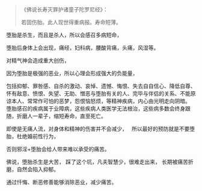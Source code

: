 > 《佛说长寿灭罪护诸童子陀罗尼经》：
> 
> 若固伤胎。此人现世得重病报。寿命短薄。

堕胎是杀生，而且是杀人，所以会感召多病短命，

堕胎后身体上会出现，痛经，妇科病，腰酸背痛，头痛，风湿等。

对精气神会造成重大创伤，

因为堕胎是极强的恶业，所以心理会形成强大的负能量，

包括抑郁、罪咎感、自杀的激动、哀悼、遗憾、悔恨、失去自自信心、降低自尊、怀有敌意、愤恨、失望、无助、憎恶与堕胎有关的人、完毕与伴侣的关系、不能原谅本人、常常作可怕的恶梦，怨恨恼怒烦，等精神疾病，内心由光明走向阴暗。
&nbsp;
堕胎感召的疾病属于业障病，这些疾病人类医学无法根治，这些病多数会终身跟随，折磨人一辈子，缩短寿命，直至死亡。

即使是无痛人流，对身体和精神的伤害并不会减少，
&nbsp;
所以最好的预防就是不要堕胎，杜绝婚前性行为，

否则邪淫+堕胎会给人带来难以承受的痛苦。

佛说，堕胎杀生是大苦，
踩了这个坑，凡夫智慧少，很难走出来，
长期被痛苦折磨，自然会陷入抑郁。

通过忏悔、断恶修善能够消除恶业，减少痛苦。


